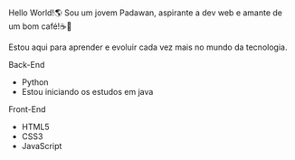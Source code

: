 Hello World!🌎
Sou um jovem Padawan, aspirante a dev web e amante de um bom café!☕🖖

Estou aqui para aprender e evoluir cada vez mais no mundo da tecnologia.

Back-End

- Python
- Estou iniciando os estudos em java

Front-End

- HTML5
- CSS3
- JavaScript
